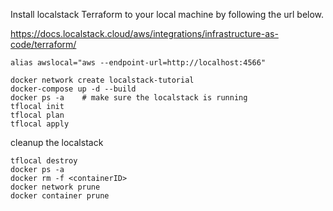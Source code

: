 Install localstack Terraform to your local machine by following the url below.

https://docs.localstack.cloud/aws/integrations/infrastructure-as-code/terraform/ 


```
alias awslocal="aws --endpoint-url=http://localhost:4566"
```

```
docker network create localstack-tutorial
docker-compose up -d --build
docker ps -a    # make sure the localstack is running
tflocal init
tflocal plan
tflocal apply
```

cleanup the localstack
```
tflocal destroy
docker ps -a
docker rm -f <containerID>
docker network prune
docker container prune
````